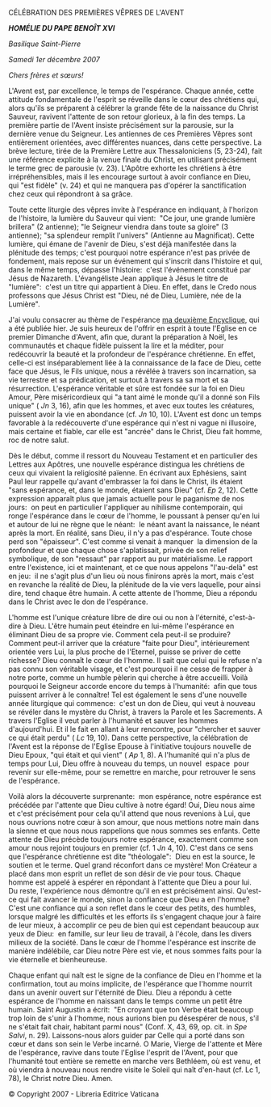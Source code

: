 CÉLÉBRATION DES PREMIÈRES VÊPRES DE L'AVENT

***HOMÉLIE DU PAPE*** ***BENOÎT XVI***

*Basilique Saint-Pierre*

*Samedi 1er décembre 2007*

*Chers frères et sœurs!*

L'Avent est, par excellence, le temps de l'espérance. Chaque année, cette attitude fondamentale de l'esprit se réveille dans le cœur des chrétiens qui, alors qu'ils se préparent à célébrer la grande fête de la naissance du Christ Sauveur, ravivent l'attente de son retour glorieux, à la fin des temps. La première partie de l'Avent insiste précisément sur la parousie, sur la dernière venue du Seigneur. Les antiennes de ces Premières Vêpres sont entièrement orientées, avec différentes nuances, dans cette perspective. La brève lecture, tirée de la Première Lettre aux Thessaloniciens (5, 23-24), fait une référence explicite à la venue finale du Christ, en utilisant précisément le terme grec de parousie (v. 23). L'Apôtre exhorte les chrétiens à être irrépréhensibles, mais il les encourage surtout à avoir confiance en Dieu, qui "est fidèle" (v. 24) et qui ne manquera pas d'opérer la sanctification chez ceux qui répondront à sa grâce.

Toute cette liturgie des vêpres invite à l'espérance en indiquant, à l'horizon de l'histoire, la lumière du Sauveur qui vient:  "Ce jour, une grande lumière brillera" (2 antienne); "le Seigneur viendra dans toute sa gloire" (3 antienne); "sa splendeur remplit l'univers" (Antienne au Magnificat). Cette lumière, qui émane de l'avenir de Dieu, s'est déjà manifestée dans la plénitude des temps; c'est pourquoi notre espérance n'est pas privée de fondement, mais repose sur un événement qui s'inscrit dans l'histoire et qui, dans le même temps, dépasse l'histoire:  c'est l'événement constitué par Jésus de Nazareth. L'évangéliste Jean applique à Jésus le titre de "lumière":  c'est un titre qui appartient à Dieu. En effet, dans le Credo nous professons que Jésus Christ est "Dieu, né de Dieu, Lumière, née de la Lumière".

J'ai voulu consacrer au thème de l'espérance [ma deuxième Encyclique](/content/benedict-xvi/fr/encyclicals/documents/hf_ben-xvi_enc_20071130_spe-salvi.html), qui a été publiée hier. Je suis heureux de l'offrir en esprit à toute l'Eglise en ce premier Dimanche d'Avent, afin que, durant la préparation à Noël, les communautés et chaque fidèle puissent la lire et la méditer, pour redécouvrir la beauté et la profondeur de l'espérance chrétienne. En effet, celle-ci est inséparablement liée à la connaissance de la face de Dieu, cette face que Jésus, le Fils unique, nous a révélée à travers son incarnation, sa vie terrestre et sa prédication, et surtout à travers sa sa mort et sa résurrection. L'espérance véritable et sûre est fondée sur la foi en Dieu Amour, Père miséricordieux qui "a tant aimé le monde qu'il a donné son Fils unique" ( *Jn* 3, 16), afin que les hommes, et avec eux toutes les créatures, puissent avoir la vie en abondance (cf. *Jn* 10, 10). L'Avent est donc un temps favorable à la redécouverte d'une espérance qui n'est ni vague ni illusoire, mais certaine et fiable, car elle est "ancrée" dans le Christ, Dieu fait homme, roc de notre salut.

Dès le début, comme il ressort du Nouveau Testament et en particulier des Lettres aux Apôtres, une nouvelle espérance distingua les chrétiens de ceux qui vivaient la religiosité païenne. En écrivant aux Ephésiens, saint Paul leur rappelle qu'avant d'embrasser la foi dans le Christ, ils étaient "sans espérance, et, dans le monde, étaient sans Dieu" (cf. *Ep* 2, 12). Cette expression apparaît plus que jamais actuelle pour le paganisme de nos jours:  on peut en particulier l'appliquer au nihilisme contemporain, qui ronge l'espérance dans le cœur de l'homme, le poussant à penser qu'en lui et autour de lui ne règne que le néant:  le néant avant la naissance, le néant après la mort. En réalité, sans Dieu, il n'y a pas d'espérance. Toute chose perd son "épaisseur". C'est comme si venait à manquer  la dimension de la profondeur et que chaque chose s'aplatissait, privée de son relief symbolique, de son "ressaut" par rapport au pur matérialisme. Le rapport entre l'existence, ici et maintenant, et ce que nous appelons "l'au-delà" est en jeu:  il ne s'agit plus d'un lieu où nous finirons après la mort, mais c'est en revanche la réalité de Dieu, la plénitude de la vie vers laquelle, pour ainsi dire, tend chaque être humain. A cette attente de l'homme, Dieu a répondu dans le Christ avec le don de l'espérance.

L'homme est l'unique créature libre de dire oui ou non à l'éternité, c'est-à-dire à Dieu. L'être humain peut éteindre en lui-même l'espérance en éliminant Dieu de sa propre vie. Comment cela peut-il se produire? Comment peut-il arriver que la créature "faite pour Dieu", intérieurement orientée vers Lui, la plus proche de l'Eternel, puisse se priver de cette richesse? Dieu connaît le cœur de l'homme. Il sait que celui qui le refuse n'a pas connu son véritable visage, et c'est pourquoi il ne cesse de frapper à notre porte, comme un humble pèlerin qui cherche à être accueilli. Voilà pourquoi le Seigneur accorde encore du temps à l'humanité:  afin que tous puissent arriver à le connaître! Tel est également le sens d'une nouvelle année liturgique qui commence:  c'est un don de Dieu, qui veut à nouveau se révéler dans le mystère du Christ, à travers la Parole et les Sacrements. A travers l'Eglise il veut parler à l'humanité et sauver les hommes d'aujourd'hui. Et il le fait en allant à leur rencontre, pour "chercher et sauver ce qui était perdu" ( *Lc* 19, 10). Dans cette perspective, la célébration de l'Avent est la réponse de l'Eglise Epouse à l'initiative toujours nouvelle de Dieu Epoux, "qui était et qui vient" ( *Ap* 1, 8). A l'humanité qui n'a plus de temps pour Lui, Dieu offre à nouveau du temps, un nouvel  espace  pour revenir sur elle-même, pour se remettre en marche, pour retrouver le sens de l'espérance.

Voilà alors la découverte surprenante:  mon espérance, notre espérance est précédée par l'attente que Dieu cultive à notre égard! Oui, Dieu nous aime et c'est précisément pour cela qu'il attend que nous revenions à Lui, que nous ouvrions notre cœur à son amour, que nous mettions notre main dans la sienne et que nous nous rappelions que nous sommes ses enfants. Cette attente de Dieu précède toujours notre espérance, exactement comme son amour nous rejoint toujours en premier (cf. 1 *Jn* 4, 10). C'est dans ce sens que l'espérance chrétienne est dite "théologale":  Dieu en est la source, le soutien et le terme. Quel grand réconfort dans ce mystère! Mon Créateur a placé dans mon esprit un reflet de son désir de vie pour tous. Chaque homme est appelé à espérer en répondant à l'attente que Dieu a pour lui. Du reste, l'expérience nous démontre qu'il en est précisément ainsi. Qu'est-ce qui fait avancer le monde, sinon la confiance que Dieu a en l'homme? C'est une confiance qui a son reflet dans le cœur des petits, des humbles, lorsque malgré les difficultés et les efforts ils s'engagent chaque jour à faire de leur mieux, à accomplir ce peu de bien qui est cependant beaucoup aux yeux de Dieu:  en famille, sur leur lieu de travail, à l'école, dans les divers milieux de la société. Dans le cœur de l'homme l'espérance est inscrite de manière indélébile, car Dieu notre Père est vie, et nous sommes faits pour la vie éternelle et bienheureuse.

Chaque enfant qui naît est le signe de la confiance de Dieu en l'homme et la confirmation, tout au moins implicite, de l'espérance que l'homme nourrit dans un avenir ouvert sur l'éternité de Dieu. Dieu a répondu à cette espérance de l'homme en naissant dans le temps comme un petit être humain. Saint Augustin a écrit:  "En croyant que ton Verbe était beaucoup trop loin de s'unir à l'homme, nous aurions bien pu désespérer de nous, s'il ne s'était fait chair, habitant parmi nous" (Conf. X, 43, 69, op. cit. in *Spe Salvi*, n. 29). Laissons-nous alors guider par Celle qui a porté dans son cœur et dans son sein le Verbe incarné. O Marie, Vierge de l'attente et Mère de l'espérance, ravive dans toute l'Eglise l'esprit de l'Avent, pour que l'humanité tout entière se remette en marche vers Bethléem, où est venu, et où viendra à nouveau nous rendre visite le Soleil qui naît d'en-haut (cf. Lc 1, 78), le Christ notre Dieu. Amen.

© Copyright 2007 - Libreria Editrice Vaticana